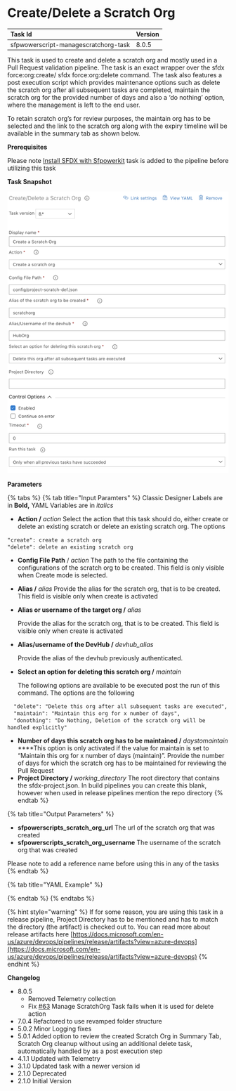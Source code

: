 # Create/Delete a Scratch Org

| Task Id | Version |
| :--- | :--- |
| sfpwowerscript-managescratchorg-task | 8.0.5 |

This task is used to create and delete a scratch org and mostly used in a Pull Request validation pipeline. The task is an exact wrapper over the sfdx force:org:create/ sfdx force:org:delete command. The task also features a post execution script which provides maintenance options such as delete the scratch org after all subsequent tasks are completed, maintain the scratch org for the provided number of days and also a ‘do nothing’ option, where the management is left to the end user.

To retain scratch org’s for review purposes, the maintain org has to be selected and the link to the scratch org along with the expiry timeline will be available in the summary tab as shown below.

**Prerequisites**

Please note [Install SFDX with Sfpowerkit](install-sfdx-cli-with-sfpowerkit.md) task is added to the pipeline before utilizing this task

**Task Snapshot** 

![](../../../.gitbook/assets/create-delete-scratch-org-screenshot.png)

**Parameters**

{% tabs %}
{% tab title="Input Paramters" %}
Classic Designer Labels are in **Bold,**  YAML Variables are in _italics_

* **Action /** _action_  Select the action that this task should do, either create or delete an existing scratch or delete an existing scratch org. The options 

```text
"create": create a scratch org
"delete": delete an existing scratch org
```

* **Config File Path** / _action_ The path to the file containing the configurations of the scratch org to be created. This field is only visible when Create mode is selected. 
* **Alias /** _alias_ Provide the alias for the scratch org, that is to be created. This field is visible only when create is activated 
* **Alias or username of the target org /** _alias_ 

  Provide the alias for the scratch org, that is to be created. This field is visible only when create is activated  

* **Alias/username of the DevHub /** _devhub\_alias_

  Provide the alias of the devhub previously authenticated.  

* **Select an option for deleting this scratch org /** _maintain_

  The following options are available to be executed post the run of this command. The options are the following

```text
  "delete": "Delete this org after all subsequent tasks are executed",
  "maintain": "Maintain this org for x number of days",
  "donothing": "Do Nothing, Deletion of the scratch org will be handled explicitly"
```

* **Number of days this scratch org has to be maintained /** _daystomaintain_ ****This option is only activated if the value for maintain is set to “Maintain this org for x number of days \(maintain\)”. Provide the number of days for which the scratch org has to be maintained for reviewing the Pull Request 
* **Project Directory /** _working\_directory_ The root directory that contains the sfdx-project.json. In build pipelines you can create this blank, however when used in release pipelines mention the repo directory 
{% endtab %}

{% tab title="Output Parameters" %}
* **sfpowerscripts\_scratch\_org\_url** The url of the scratch org that was created
* **sfpowerscripts\_scratch\_org\_username** The username of the scratch org that was created

Please note to add a reference name before using this in any of the tasks
{% endtab %}

{% tab title="YAML Example" %}

{% endtab %}
{% endtabs %}



{% hint style="warning" %}
If for some reason, you are using this task in a release pipeline,  Project Directory has to be mentioned and has to match the directory \(the artifact\) is checked out to. You can read more about release artifacts here [https://docs.microsoft.com/en-us/azure/devops/pipelines/release/artifacts?view=azure-devops](https://docs.microsoft.com/en-us/azure/devops/pipelines/release/artifacts?view=azure-devops)
{% endhint %}

**Changelog**

* 8.0.5
  * Removed Telemetry collection 
  * Fix [\#63](https://github.com/Accenture/sfpowerscripts/issues/63) Manage ScratchOrg Task fails when it is used for delete action
* 7.0.4 Refactored to use revamped folder structure
* 5.0.2 Minor Logging fixes
* 5.0.1 Added option to review the created Scratch Org in Summary Tab, Scratch Org cleanup without using an additional delete task, automatically handled by as a post execution step
* 4.1.1 Updated with Telemetry
* 3.1.0 Updated task with a newer version id
* 2.1.0 Deprecated
* 2.1.0 Initial Version

